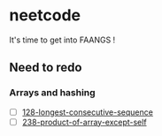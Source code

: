 # neetcode
It's time to get into FAANGS !

## Need to redo 
### Arrays and hashing
 - [ ] [128-longest-consecutive-sequence](https://leetcode.com/problems/longest-consecutive-sequence)
 - [ ] [238-product-of-array-except-self](https://leetcode.com/problems/product-of-array-except-self/)
